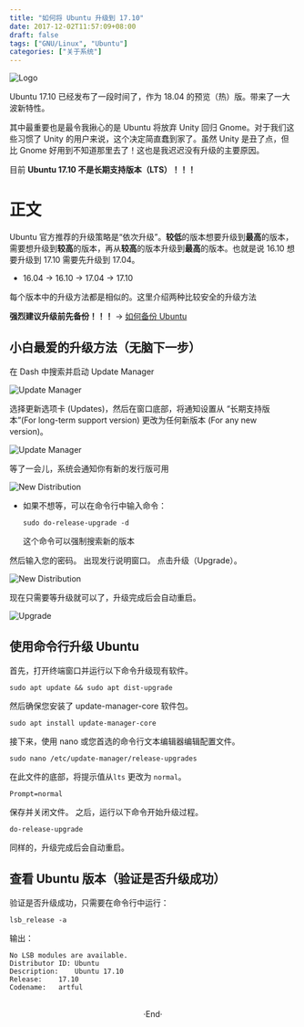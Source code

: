 ```yaml
---
title: "如何将 Ubuntu 升级到 17.10"
date: 2017-12-02T11:57:09+08:00
draft: false
tags: ["GNU/Linux", "Ubuntu"]
categories: ["关于系统"]
---
```


<img src="https://mogeko.github.io/images/009/logo.png"  alt="Logo"  style="border:0" />

Ubuntu 17.10 已经发布了一段时间了，作为 18.04 的预览（热）版。带来了一大波新特性。

其中最重要也是最令我揪心的是 Ubuntu 将放弃 Unity 回归 Gnome。对于我们这些习惯了 Unity 的用户来说，这个决定简直蠢到家了。虽然 Unity 是丑了点，但比 Gnome 好用到不知道那里去了！这也是我迟迟没有升级的主要原因。

目前 **Ubuntu 17.10 不是长期支持版本（LTS）！！！**

<!-- more -->

# 正文

Ubuntu 官方推荐的升级策略是“依次升级”。**较低**的版本想要升级到**最高**的版本，需要想升级到**较高**的版本，再从**较高**的版本升级到**最高**的版本。也就是说 16.10 想要升级到 17.10 需要先升级到 17.04。

- 16.04 -> 16.10 -> 17.04 -> 17.10

每个版本中的升级方法都是相似的。这里介绍两种比较安全的升级方法

**强烈建议升级前先备份！！！** -> [如何备份 Ubuntu](http://www.jianshu.com/p/b73e8011b828)

## 小白最爱的升级方法（无脑下一步）

在 Dash 中搜索并启动 Update Manager

<img alt="Update Manager" src="https://mogeko.github.io/images/009/Upgrade_1.png">

选择更新选项卡 (Updates)，然后在窗口底部，将通知设置从 “长期支持版本”(For long-term support version) 更改为任何新版本 (For any new version)。

<img alt="Update Manager" src="https://mogeko.github.io/images/009/Upgrade_2.png">

等了一会儿，系统会通知你有新的发行版可用

<img alt="New Distribution" src="https://mogeko.github.io/images/009/Upgrade_3.png">

- 如果不想等，可以在命令行中输入命令：

  ```shell
  sudo do-release-upgrade -d
  ```

  这个命令可以强制搜索新的版本

然后输入您的密码。 出现发行说明窗口。 点击升级（Upgrade）。

<img alt="New Distribution" src="https://mogeko.github.io/images/009/Upgrade_4.png">

现在只需要等升级就可以了，升级完成后会自动重启。

<img alt="Upgrade" src="https://mogeko.github.io/images/009/Upgrade_5.png">

## 使用命令行升级 Ubuntu

首先，打开终端窗口并运行以下命令升级现有软件。

```shell
sudo apt update && sudo apt dist-upgrade
```

然后确保您安装了 update-manager-core 软件包。

```shell
sudo apt install update-manager-core
```

接下来，使用 nano 或您首选的命令行文本编辑器编辑配置文件。

```shell
sudo nano /etc/update-manager/release-upgrades
```

在此文件的底部，将提示值从`lts` 更改为 `normal`。

```shell
Prompt=normal
```

保存并关闭文件。 之后，运行以下命令开始升级过程。

```shell
do-release-upgrade
```

同样的，升级完成后会自动重启。

## 查看 Ubuntu 版本（验证是否升级成功）

验证是否升级成功，只需要在命令行中运行：

```shell
lsb_release -a
```

输出：

```shell
No LSB modules are available.
Distributor ID:	Ubuntu
Description:	Ubuntu 17.10
Release:	17.10
Codename:	artful
```




<br>

<center>  ·End·  </center>
